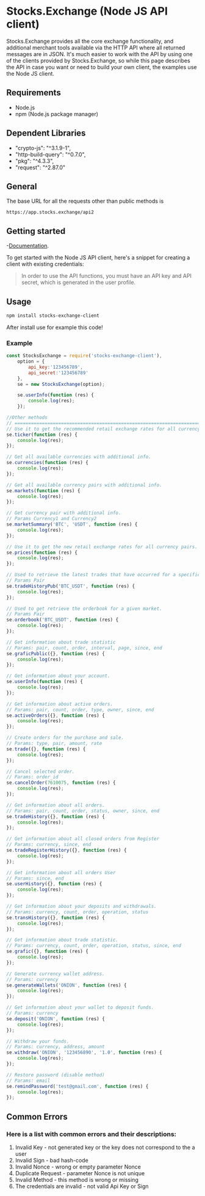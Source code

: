 # Stocks.Exchange (Node JS API client)
Stocks.Exchange provides all the core exchange functionality, and additional merchant tools available via the HTTP API where all returned messages are in JSON. It's much easier to work with the API by using one of the clients provided by Stocks.Exchange, so while this page describes the API in case you want or need to build your own client, the examples use the Node JS client.
## Requirements
- Node.js
- npm (Node.js package manager)
## Dependent Libraries
- "crypto-js": "^3.1.9-1",
- "http-build-query": "^0.7.0",
- "pkg": "^4.3.3",
- "request": "^2.87.0"

## General
The base URL for all the requests other than public methods is 
```
https://app.stocks.exchange/api2
```

## Getting started
-[Documentation](http://help.stocks.exchange/api-integration).

To get started with the Node JS API client, here's a snippet for creating a client with existing credentials:
> In order to use the API functions, you must have an API key and API secret, which is generated in the user profile.

## Usage
```bash
npm install stocks-exchange-client
```

After install use for example this code!

### Example
```javascript
const StocksExchange = require('stocks-exchange-client'),
    option = {
        api_key:'123456789',
        api_secret:'123456789'
    },
    se = new StocksExchange(option);

    se.userInfo(function (res) {
        console.log(res);
    });

//Other methods
// ===================================================================================
// Use it to get the recommended retail exchange rates for all currency pairs.
se.ticker(function (res) {
    console.log(res);
});

// Get all available currencies with additional info.
se.currencies(function (res) {
    console.log(res);
});

// Get all available currency pairs with additional info.
se.markets(function (res) {
    console.log(res);
});

// Get currency pair with additional info.
// Params Currency1 and Currency2
se.marketSummary('BTC', 'USDT', function (res) {
    console.log(res);
});

// Use it to get the new retail exchange rates for all currency pairs.
se.prices(function (res) {
    console.log(res);
});

// Used to retrieve the latest trades that have occurred for a specific market. 
// Params Pair
se.tradeHistoryPub('BTC_USDT', function (res) {
    console.log(res);
});

// Used to get retrieve the orderbook for a given market.
// Params Pair
se.orderbook('BTC_USDT', function (res) {
    console.log(res);
});

// Get information about trade statistic
// Params: pair, count, order, interval, page, since, end
se.graficPublic({}, function (res) {
    console.log(res);
});

// Get information about your account.
se.userInfo(function (res) {
    console.log(res);
});

// Get information about active orders.
// Params: pair, count, order, type, owner, since, end
se.activeOrders({}, function (res) {
    console.log(res);
});

// Create orders for the purchase and sale.
// Params: type, pair, amount, rate
se.trade({}, function (res) {
    console.log(res);
});

// Cancel selected order.
// Params: order_id
se.cancelOrder(7610075, function (res) {
    console.log(res);
});

// Get information about all orders.
// Params: pair, count, order, status, owner, since, end
se.tradeHistory({}, function (res) {
    console.log(res);
});

// Get information about all closed orders from Register
// Params: currency, since, end
se.tradeRegisterHistory({}, function (res) {
    console.log(res);
});

// Get information about all orders User 
// Params: since, end
se.userHistory({}, function (res) {
    console.log(res);
});

// Get information about your deposits and withdrawals.
// Params: currency, count, order, operation, status
se.transHistory({}, function (res) {
    console.log(res);
});

// Get information about trade statistic.
// Params: currency, count, order, operation, status, since, end
se.grafic({}, function (res) {
    console.log(res);
});

// Generate currency wallet address.
// Params: currency
se.generateWallets('ONION', function (res) {
    console.log(res);
});

// Get information about your wallet to deposit funds.
// Params: currency
se.deposit('ONION', function (res) {
    console.log(res);
});

// Withdraw your funds.
// Params: currency, address, amount
se.withdraw('ONION', '123456890', '1.0', function (res) {
    console.log(res);
});

// Restore password (disable method)
// Params: email
se.remindPassword('test@gmail.com', function (res) {
    console.log(res);
});
```
## Common Errors
### Here is a list with common errors and their descriptions:
  1.    Invalid Key - not generated key or the key does not correspond to the a user
  2.    Invalid Sign - bad hash-code
  3.    Invalid Nonce - wrong or empty parameter Nonce
  4.    Duplicate Request - parameter Nonce is not unique
  5.    Invalid Method - this method is wrong or missing 
  6.    The credentials are invalid - not valid Api Key or Sign  	
